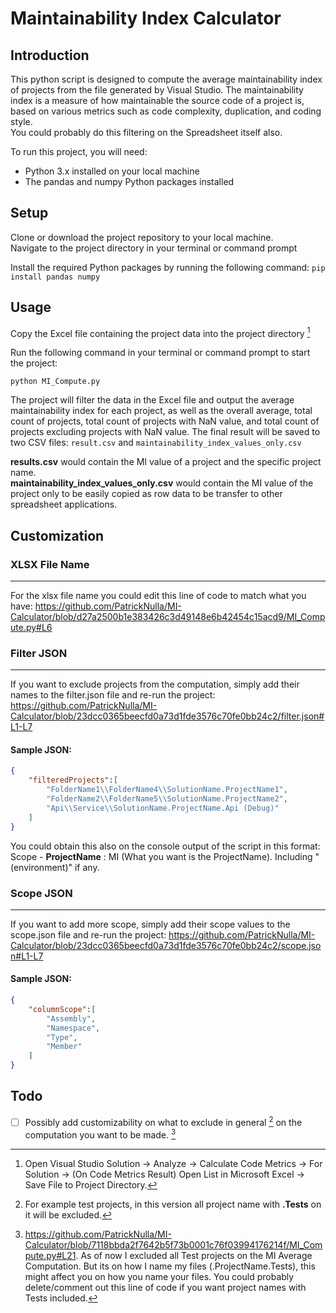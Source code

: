 # Maintainability Index Calculator
## Introduction

This python script is designed to compute the average maintainability index of projects from the file generated by Visual Studio. The maintainability index is a measure of how maintainable the source code of a project is, based on various metrics such as code complexity, duplication, and coding style.  
You could probably do this filtering on the Spreadsheet itself also.  


To run this project, you will need:

  - Python 3.x installed on your local machine
  - The pandas and numpy Python packages installed

## Setup

  Clone or download the project repository to your local machine.  
  Navigate to the project directory in your terminal or command prompt  
  
  Install the required Python packages by running the following command:
`
pip install pandas numpy
`
## Usage
  Copy the Excel file containing the project data into the project directory [^1]
  
  Run the following command in your terminal or command prompt to start the project:
```
python MI_Compute.py
```

  The project will filter the data in the Excel file and output the average maintainability index for each project, as well as the overall average, total count of projects, total count of projects with NaN value, and total count of projects excluding projects with NaN value.
  The final result will be saved to two CSV files: `result.csv` and `maintainability_index_values_only.csv`  
  
  **results.csv** would contain the MI value of a project and the specific project name.  
  **maintainability_index_values_only.csv** would contain the MI value of the project only to be easily copied as row data to be transfer to other spreadsheet applications.

## Customization
### XLSX File Name
___
For the xlsx file name you could edit this line of code to match what you have: https://github.com/PatrickNulla/MI-Calculator/blob/d27a2500b1e383426c3d49148e6b42454c15acd9/MI_Compute.py#L6  
### Filter JSON
___
If you want to exclude projects from the computation, simply add their names to the filter.json file and re-run the project: https://github.com/PatrickNulla/MI-Calculator/blob/23dcc0365beecfd0a73d1fde3576c70fe0bb24c2/filter.json#L1-L7  
#### Sample JSON:  
```json
{
    "filteredProjects":[
        "FolderName1\\FolderName4\\SolutionName.ProjectName1",
        "FolderName2\\FolderName5\\SolutionName.ProjectName2",
        "Api\\Service\\SolutionName.ProjectName.Api (Debug)"
    ]
}
```
You could obtain this also on the console output of the script in this format: Scope - **ProjectName** : MI (What you want is the ProjectName). Including "(environment)" if any.
### Scope JSON
___
If you want to add more scope, simply add their scope values to the scope.json file and re-run the project: https://github.com/PatrickNulla/MI-Calculator/blob/23dcc0365beecfd0a73d1fde3576c70fe0bb24c2/scope.json#L1-L7
#### Sample JSON:  
```json
{
    "columnScope":[
        "Assembly",
        "Namespace",
        "Type",
        "Member"
    ]
}
```  

## Todo
 - [ ] Possibly add customizability on what to exclude in general [^2] on the computation you want to be made. [^3]


[^1]: Open Visual Studio Solution -> Analyze -> Calculate Code Metrics -> For Solution -> (On Code Metrics Result) Open List in Microsoft Excel -> Save File to Project Directory.
[^2]: For example test projects, in this version all project name with **.Tests** on it will be excluded.
[^3]: https://github.com/PatrickNulla/MI-Calculator/blob/7118bbda2f7642b5f73b0001c76f03994176214f/MI_Compute.py#L21.  As of now I excluded all Test projects on the MI Average Computation. But its on how I name my files (.ProjectName.Tests), this might affect you on how you name your files. You could probably delete/comment out this line of code if you want project names with Tests included.
